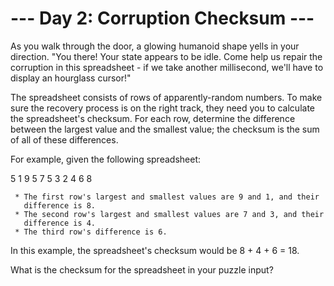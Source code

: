 # --- Day 2: Corruption Checksum ---

   As you walk through the door, a glowing humanoid shape yells in your
   direction. "You there! Your state appears to be idle. Come help us repair
   the corruption in this spreadsheet - if we take another millisecond, we'll
   have to display an hourglass cursor!"

   The spreadsheet consists of rows of apparently-random numbers. To make
   sure the recovery process is on the right track, they need you to
   calculate the spreadsheet's checksum. For each row, determine the
   difference between the largest value and the smallest value; the checksum
   is the sum of all of these differences.

   For example, given the following spreadsheet:

 5 1 9 5
 7 5 3
 2 4 6 8

     * The first row's largest and smallest values are 9 and 1, and their
       difference is 8.
     * The second row's largest and smallest values are 7 and 3, and their
       difference is 4.
     * The third row's difference is 6.

   In this example, the spreadsheet's checksum would be 8 + 4 + 6 = 18.

   What is the checksum for the spreadsheet in your puzzle input?

